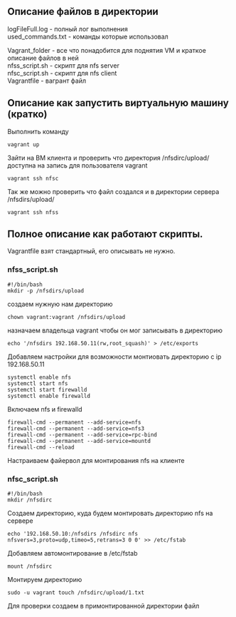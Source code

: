 ## Описание файлов в директории
logFileFull.log - полный лог выполнения  
used_commands.txt - команды которые использовал

Vagrant_folder - все что понадобится для поднятия VM и краткое описание файлов в ней  
nfss_script.sh - скрипт для nfs server  
nfsc_script.sh - скрипт для nfs client  
Vagrantfile - вагрант файл  

## Описание как запустить виртуальную машину (кратко)
Выполнить команду
```
vagrant up
```
Зайти на ВМ клиента и проверить что директория /nfsdirc/upload/ доступна на запись для пользователя vagrant
```
vagrant ssh nfsc
```
Так же можно проверить что файл создался и в директории сервера /nfsdirs/upload/
```
vagrant ssh nfss
```
## Полное описание как работают скрипты.
Vagrantfile взят стандартный, его описывать не нужно.

### nfss_script.sh
```
#!/bin/bash
mkdir -p /nfsdirs/upload
```
создаем нужную нам директорию
```
chown vagrant:vagrant /nfsdirs/upload
```
назначаем владельца vagrant чтобы он мог записывать в директорию
```
echo '/nfsdirs 192.168.50.11(rw,root_squash)' > /etc/exports
```
Добавляем настройки для возможности монтиовать директорию с ip 192.168.50.11
```
systemctl enable nfs
systemctl start nfs
systemctl start firewalld
systemctl enable firewalld
```
Включаем nfs и firewalld
```
firewall-cmd --permanent --add-service=nfs
firewall-cmd --permanent --add-service=nfs3
firewall-cmd --permanent --add-service=rpc-bind
firewall-cmd --permanent --add-service=mountd
firewall-cmd --reload
```
Настраиваем файервол для монтирования nfs на клиенте

### nfsc_script.sh
```
#!/bin/bash
mkdir /nfsdirc
```
Создаем директорию, куда будем монтировать директорию nfs на сервере
```
echo '192.168.50.10:/nfsdirs /nfsdirc nfs nfsvers=3,proto=udp,timeo=5,retrans=3 0 0' >> /etc/fstab
```
Добавляем автомонтирование в /etc/fstab
```
mount /nfsdirc
```
Монтируем директорию
```
sudo -u vagrant touch /nfsdirc/upload/1.txt
```
Для проверки создаем в примонтированной директории файл
